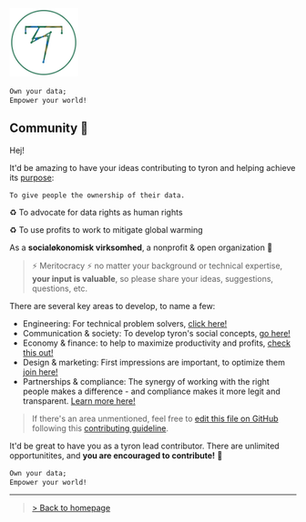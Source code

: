 <img src="/images/tyron.png" alt="tyron" title="tyron's logo prototype" width="120" height="120" />

```
Own your data;
Empower your world!
```

## Community :high_brightness:
Hej!

It'd be amazing to have your ideas contributing to tyron and helping achieve its [purpose](https://www.tyron.network/#the-purpose-of-tyron): 

```
To give people the ownership of their data.
```

:recycle: To advocate for data rights as human rights

:recycle: To use profits to work to mitigate global warming

As a **socialøkonomisk virksomhed**, a nonprofit & open organization :high_brightness:

> :zap: Meritocracy :zap: no matter your background or technical expertise, **your input is valuable**, so please share your ideas, suggestions, questions, etc. 

There are several key areas to develop, to name a few: 
- Engineering: For technical problem solvers, [click here!](https://github.com/tyronNetwork/tyron/blob/master/community/contributors/engineering.md)
- Communication & society: To develop tyron's social concepts, [go here!](https://github.com/tyronNetwork/tyron/blob/master/community/contributors/communication&society.md)
- Economy & finance: to help to maximize productivity and profits, [check this out!](https://github.com/tyronNetwork/tyron/blob/master/community/contributors/economy&finance.md)
- Design & marketing: First impressions are important, to optimize them [join here!](https://github.com/tyronNetwork/tyron/blob/master/community/contributors/design&marketing.md)
- Partnerships & compliance: The synergy of working with the right people makes a difference - and compliance makes it more legit and transparent. [Learn more here!](https://github.com/tyronNetwork/tyron/blob/master/community/contributors/partnerships&compliance.md)
> If there's an area unmentioned, feel free to [edit this file on GitHub](https://github.com/tyronNetwork/tyron/blob/master/community/README.md) following this [contributing guideline](/CONTRIBUTING.md).

It'd be great to have you as a tyron lead contributor. There are unlimited opportunitites, and **you are encouraged to contribute!** :high_brightness:

```
Own your data;
Empower your world!
```

---

> <a href="/"> > Back to homepage </a>
